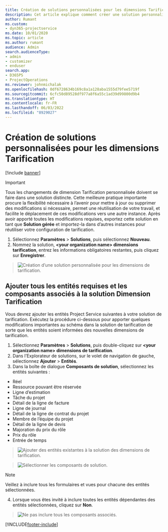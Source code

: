 ```yaml
---
title: Création de solutions personnalisées pour les dimensions Tarification
description: Cet article explique comment créer une solution personnalisée lors de la création de dimensions de tarification personnalisées.
author: Rumant
ms.custom:
- dyn365-projectservice
ms.date: 10/01/2020
ms.topic: article
ms.author: rumant
audience: Admin
search.audienceType:
- admin
- customizer
- enduser
search.app:
- D365PS
- ProjectOperations
ms.reviewer: johnmichalak
ms.openlocfilehash: 0df6728634b169c8a1a128aba1555d79fee5719f
ms.sourcegitcommit: 6cfc50d89528df977a8f6a55c1ad39d99800d9b4
ms.translationtype: HT
ms.contentlocale: fr-FR
ms.lasthandoff: 06/03/2022
ms.locfileid: "8929027"
---
```

# <a name="create-custom-solutions-for-pricing-dimensions"></a>Création de solutions personnalisées pour les dimensions Tarification

[!include [banner](../includes/psa-now-project-operations.md)]

> [!IMPORTANT]
> Tous les changements de dimension Tarification personnalisée doivent se faire dans une solution distincte. Cette meilleure pratique importante procure la flexibilité nécessaire à l’avenir pour mettre à jour ou supprimer des modifications si nécessaire, permet une réutilisation de votre travail, et facilite le déplacement de ces modifications vers une autre instance. Après avoir apporté toutes les modifications requises, exportez cette solution en tant que **Solution gérée** et importez-la dans d’autres instances pour réutiliser votre configuration de tarification.

1. Sélectionnez **Paramètres** > **Solutions**, puis sélectionnez **Nouveau**. 
2. Nommez la solution, **\<your organization name> dimensions tarification**, entrez les informations obligatoires restantes, puis cliquez sur **Enregistrer**.

> ![Création d’une solution personnalisée pour les dimensions de tarification.](media/Creation-of-custom-pricing-dimension-solution.PNG)
  
## <a name="add-all-required-entities-and-related-components-to-the-pricing-dimension-solution"></a>Ajouter tous les entités requises et les composants associés à la solution Dimension Tarification
Vous devrez ajouter les entités Project Service suivantes à votre solution de tarification. Exécutez la procédure ci-dessous pour apporter quelques modifications importantes au schéma dans la solution de tarification de sorte que les entités soient informées des nouvelles dimensions de tarification.

1. Sélectionnez **Paramètres** > **Solutions**, puis double-cliquez sur **\<your organization name> dimensions de tarification**. 
2. Dans l’Explorateur de solutions, sur le volet de navigation de gauche, sélectionnez **Ajouter** > **Entités**.
3. Dans la boîte de dialogue **Composants de solution**, sélectionnez les entités suivantes :

- Réel
- Ressource pouvant être réservée
- Ligne d’estimation
- Tâche du projet
- Détail de la ligne de facture
- Ligne de journal
- Détail de la ligne de contrat du projet
- Membre de l’équipe du projet
- Détail de la ligne de devis
- Majoration du prix du rôle
- Prix du rôle 
- Entrée de temps 

> ![Ajouter des entités existantes à la solution des dimensions de tarification.](media/Existing-entities-to-PD-solution.png)

> ![Sélectionner les composants de solution.](media/Dimension-Components.png)

> [!NOTE]
> Veillez à inclure tous les formulaires et vues pour chacune des entités sélectionnées.

4. Lorsque vous êtes invité à inclure toutes les entités dépendantes des entités sélectionnées, cliquez sur **Non**.

> ![Ne pas inclure tous les composants associés.](media/Do-not-include-required.png)




[!INCLUDE[footer-include](../includes/footer-banner.md)]
